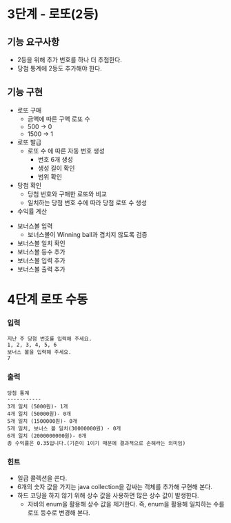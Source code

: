 # 3단계 - 로또(2등)
## 기능 요구사항
* 2등을 위해 추가 번호를 하나 더 추첨한다.
* 당첨 통계에 2등도 추가해야 한다.

## 기능 구현
- 로또 구매
    - 금액에 따른 구액 로또 수
    - 500 -> 0
    - 1500 -> 1
- 로또 발급
    - 로또 수 에 따른 자동 번호 생성
        - 번호 6개 생성
        - 생성 길이 확인
        - 범위 확인
- 당첨 확인
    - 당첨 번호와 구매한 로또와 비교
    - 일치하는 당첨 번호 수에 따라 당첨 로또 수 생성
- 수익률 계산

* 보너스볼 입력
    - 보너스볼이 Winning ball과 겹치지 않도록 검증
* 보너스볼 일치 확인
* 보너스볼 등수 추가
* 보너스볼 입력 추가
* 보너스볼 출력 추가

# 4단계 로또 수동

### 입력
```
지난 주 당첨 번호를 입력해 주세요.
1, 2, 3, 4, 5, 6
보너스 볼을 입력해 주세요.
7
```

### 출력
```
당첨 통계
-----------
3개 일치 (5000원)- 1개
4개 일치 (50000원)- 0개
5개 일치 (1500000원)- 0개
5개 일치, 보너스 볼 일치(30000000원) - 0개
6개 일치 (2000000000원)- 0개
총 수익률은 0.35입니다.(기준이 1이기 때문에 결과적으로 손해라는 의미임)
```


### 힌트
* 일급 콜렉션을 쓴다.
* 6개의 숫자 값을 가지는 java collection을 감싸는 객체를 추가해 구현해 본다.
* 하드 코딩을 하지 않기 위해 상수 값을 사용하면 많은 상수 값이 발생한다. 
    * 자바의 enum을 활용해 상수 값을 제거한다. 즉, enum을 활용해 일치하는 수를 로또 등수로 변경해 본다.
